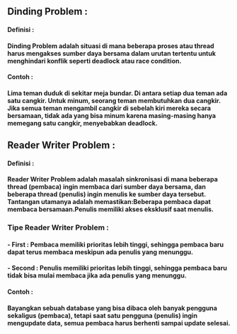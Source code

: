 ## Dinding Problem :
#### Definisi :
#### Dinding Problem adalah situasi di mana beberapa proses atau thread harus mengakses sumber daya bersama dalam urutan tertentu untuk menghindari konflik seperti deadlock atau race condition.
#### Contoh :
#### Lima teman duduk di sekitar meja bundar. Di antara setiap dua teman ada satu cangkir. Untuk minum, seorang teman membutuhkan dua cangkir. Jika semua teman mengambil cangkir di sebelah kiri mereka secara bersamaan, tidak ada yang bisa minum karena masing-masing hanya memegang satu cangkir, menyebabkan deadlock.

## Reader Writer Problem :
#### Definisi :
#### Reader Writer Problem adalah masalah sinkronisasi di mana beberapa thread (pembaca) ingin membaca dari sumber daya bersama, dan beberapa thread (penulis) ingin menulis ke sumber daya tersebut. Tantangan utamanya adalah memastikan:Beberapa pembaca dapat membaca bersamaan.Penulis memiliki akses eksklusif saat menulis.
### Tipe Reader Writer Problem :
#### - First : Pembaca memiliki prioritas lebih tinggi, sehingga pembaca baru dapat terus membaca meskipun ada penulis yang menunggu.
#### - Second : Penulis memiliki prioritas lebih tinggi, sehingga pembaca baru tidak bisa mulai membaca jika ada penulis yang menunggu.
#### Contoh :
#### Bayangkan sebuah database yang bisa dibaca oleh banyak pengguna sekaligus (pembaca), tetapi saat satu pengguna (penulis) ingin mengupdate data, semua pembaca harus berhenti sampai update selesai.
